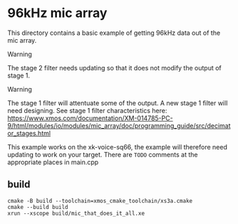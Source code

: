 # 96kHz mic array

This directory contains a basic example of getting 96kHz data out of the mic array.

> [!WARNING]
> The stage 2 filter needs updating so that it does not modify the output of stage 1.

> [!WARNING]
> The stage 1 filter will attentuate some of the output. A new stage 1 filter will need designing. See stage
> 1 filter characteristics here: https://www.xmos.com/documentation/XM-014785-PC-9/html/modules/io/modules/mic_array/doc/programming_guide/src/decimator_stages.html

This example works on the xk-voice-sq66, the example will therefore need updating to work on your target. There are `TODO`
comments at the appropriate places in main.cpp

## build

```
cmake -B build --toolchain=xmos_cmake_toolchain/xs3a.cmake
cmake --build build
xrun --xscope build/mic_that_does_it_all.xe
```
